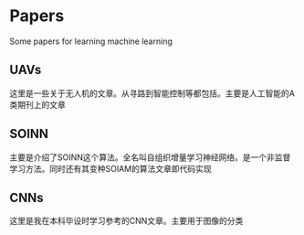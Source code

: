 # Papers
Some papers for learning machine learning

## UAVs
这里是一些关于无人机的文章。从寻路到智能控制等都包括。主要是人工智能的A类期刊上的文章

## SOINN
主要是介绍了SOINN这个算法。全名叫自组织增量学习神经网络。是一个非监督学习方法。同时还有其变种SOIAM的算法文章即代码实现

## CNNs
这里是我在本科毕设时学习参考的CNN文章。主要用于图像的分类

